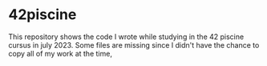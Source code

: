 # 42piscine
This repository shows the code I wrote while studying in the 42 piscine cursus in july 2023. Some files are missing since I didn't have the chance to copy all of my work at the time,
